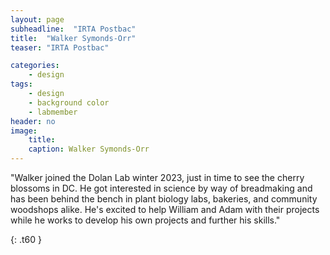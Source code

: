 ```yaml
---
layout: page
subheadline:  "IRTA Postbac"
title:  "Walker Symonds-Orr"
teaser: "IRTA Postbac"

categories:
    - design
tags:
    - design
    - background color
    - labmember
header: no
image:
    title: 
    caption: Walker Symonds-Orr
---
```

"Walker joined the Dolan Lab winter 2023, just in time to see the cherry blossoms in DC. He got interested in science by way of breadmaking and has been behind the bench in plant biology labs, bakeries, and community woodshops alike. He's excited to help William and Adam with their projects while he works to develop his own projects and further his skills."



{: .t60 }

